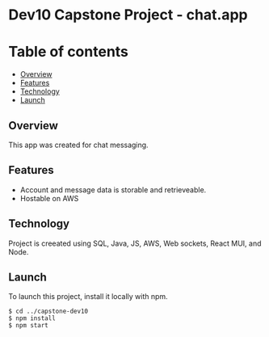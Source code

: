 # Dev10 Capstone Project - chat.app

# Table of contents
* [Overview](#overview)
* [Features](#features)
* [Technology](#technology)
* [Launch](#launch)

## Overview
This app was created for chat messaging.

## Features
* Account and message data is storable and retrieveable.
* Hostable on AWS

## Technology
Project is creeated using SQL, Java, JS, AWS, Web sockets, React MUI, and Node.

## Launch 
To launch this project, install it locally with npm.
```
$ cd ../capstone-dev10
$ npm install
$ npm start
```
